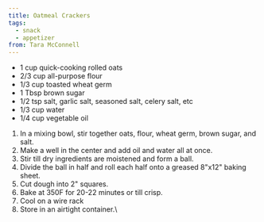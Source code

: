```yaml
---
title: Oatmeal Crackers
tags:
  - snack
  - appetizer
from: Tara McConnell
---
```

-   1 cup quick-cooking rolled oats
-   2/3 cup all-purpose flour
-   1/3 cup toasted wheat germ
-   1 Tbsp brown sugar
-   1/2 tsp salt, garlic salt, seasoned salt, celery salt, etc
-   1/3 cup water
-   1/4 cup vegetable oil

1.  In a mixing bowl, stir together oats, flour, wheat germ, brown sugar, and salt.
2.  Make a well in the center and add oil and water all at once.
3.  Stir till dry ingredients are moistened and form a ball.
4.  Divide the ball in half and roll each half onto a greased 8\"x12\" baking sheet.
5.  Cut dough into 2\" squares.
6.  Bake at 350F for 20-22 minutes or till crisp.
7.  Cool on a wire rack
8.  Store in an airtight container.\
